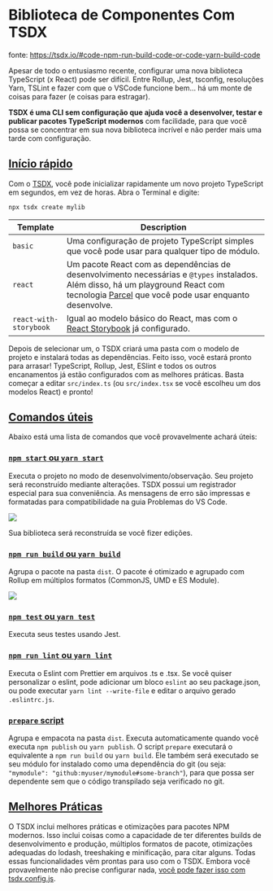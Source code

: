 # Biblioteca de Componentes Com TSDX

fonte: https://tsdx.io/#code-npm-run-build-code-or-code-yarn-build-code

Apesar de todo o entusiasmo recente, configurar uma nova biblioteca TypeScript (x React) pode ser difícil. Entre Rollup, Jest, tsconfig, resoluções Yarn, TSLint e fazer com que o VSCode funcione bem... há um monte de coisas para fazer (e coisas para estragar).

**TSDX é uma CLI sem configuração que ajuda você a desenvolver, testar e publicar pacotes TypeScript modernos** com facilidade, para que você possa se concentrar em sua nova biblioteca incrível e não perder mais uma tarde com configuração.
## [Início rápido](https://tsdx.io/#quick-start)

Com o [TSDX](https://tsdx.io), você pode inicializar rapidamente um novo projeto TypeScript em segundos, em vez de horas. Abra o Terminal e digite:

``` bash
npx tsdx create mylib
```

| Template               | Description                                                                                                                                                                                                         |
| ---------------------- | ------------------------------------------------------------------------------------------------------------------------------------------------------------------------------------------------------------------- |
| `basic`                | Uma configuração de projeto TypeScript simples que você pode usar para qualquer tipo de módulo.                                                                                                                     |
| `react`                | Um pacote React com as dependências de desenvolvimento necessárias e `@types` instalados. Além disso, há um playground React com tecnologia [Parcel](https://parceljs.org/) que você pode usar enquanto desenvolve. |
| `react-with-storybook` | Igual ao modelo básico do React, mas com o [React Storybook](https://storybook.js.org/) já configurado.                                                                                                             |

Depois de selecionar um, o TSDX criará uma pasta com o modelo de projeto e instalará todas as dependências. Feito isso, você estará pronto para arrasar! TypeScript, Rollup, Jest, ESlint e todos os outros encanamentos já estão configurados com as melhores práticas. Basta começar a editar `src/index.ts` (ou `src/index.tsx` se você escolheu um dos modelos React) e pronto!

## [Comandos úteis](https://tsdx.io/#useful-commands)

Abaixo está uma lista de comandos que você provavelmente achará úteis:

### [`npm start` ou `yarn start`](https://tsdx.io/#code-npm-start-code-or-code-yarn-start-code)

Executa o projeto no modo de desenvolvimento/observação. Seu projeto será reconstruído mediante alterações. TSDX possui um registrador especial para sua conveniência. As mensagens de erro são impressas e formatadas para compatibilidade na guia Problemas do VS Code.

![](https://user-images.githubusercontent.com/4060187/52168303-574d3a00-26f6-11e9-9f3b-71dbec9ebfcb.gif)

Sua biblioteca será reconstruída se você fizer edições.

### [`npm run build` ou `yarn build`](https://tsdx.io/#code-npm-run-build-code-or-code-yarn-build-code)

Agrupa o pacote na pasta `dist`. O pacote é otimizado e agrupado com Rollup em múltiplos formatos (CommonJS, UMD e ES Module).

![](https://user-images.githubusercontent.com/4060187/52168322-a98e5b00-26f6-11e9-8cf6-222d716b75ef.gif)

### [`npm test` ou `yarn test`](https://tsdx.io/#code-npm-test-code-or-code-yarn-test-code)

Executa seus testes usando Jest.

### [`npm run lint` ou `yarn lint`](https://tsdx.io/#code-npm-run-lint-code-or-code-yarn-lint-code)

Executa o Eslint com Prettier em arquivos .ts e .tsx. Se você quiser personalizar o eslint, pode adicionar um bloco `eslint` ao seu package.json, ou pode executar `yarn lint --write-file` e editar o arquivo gerado `.eslintrc.js`.

### [`prepare` script](https://tsdx.io/#code-prepare-code-script)

Agrupa e empacota na pasta `dist`. Executa automaticamente quando você executa `npm publish` ou `yarn publish`. O script `prepare` executará o equivalente a `npm run build` ou `yarn build`. Ele também será executado se seu módulo for instalado como uma dependência do git (ou seja: `"mymodule": "github:myuser/mymodule#some-branch"`), para que possa ser dependente sem que o código transpilado seja verificado no git.

## [Melhores Práticas](https://tsdx.io/#best-practices)

O TSDX inclui melhores práticas e otimizações para pacotes NPM modernos. Isso inclui coisas como a capacidade de ter diferentes builds de desenvolvimento e produção, múltiplos formatos de pacote, otimizações adequadas do lodash, treeshaking e minificação, para citar alguns. Todas essas funcionalidades vêm prontas para uso com o TSDX. Embora você provavelmente não precise configurar nada, [você pode fazer isso com tsdx.config.js](https://tsdx.io/customization).

